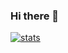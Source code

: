 ### Hi there 👋

<!--
**colbygk/colbygk** is a ✨ _special_ ✨ repository because its `README.md` (this file) appears on your GitHub profile.

Here are some ideas to get you started:

- 🔭 I’m currently working on ...
- 🌱 I’m currently learning ...
- 👯 I’m looking to collaborate on ...
- 🤔 I’m looking for help with ...
- 💬 Ask me about ...
- 📫 How to reach me: ...
- 😄 Pronouns: ...
- ⚡ Fun fact: ...
-->


[![stats](https://github-readme-stats.vercel.app/api?username=colbygk&include_all_commits=true&show_icons=true&theme=graywhite&count_private=true)](#)
